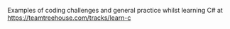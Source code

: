Examples of coding challenges and general practice whilst learning C# at https://teamtreehouse.com/tracks/learn-c
